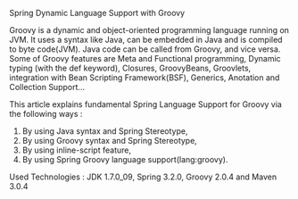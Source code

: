 Spring Dynamic Language Support with Groovy

Groovy is a dynamic and object-oriented programming language running on JVM. It uses a syntax like Java, can be embedded in Java and is compiled to byte code(JVM). Java code can be called from Groovy, and vice versa. Some of Groovy features are Meta and Functional programming, Dynamic typing (with the def keyword), Closures, GroovyBeans, Groovlets, integration with Bean Scripting Framework(BSF), Generics, Anotation and Collection Support…

This article explains fundamental Spring Language Support for Groovy via the following ways :

1) By using Java syntax and Spring Stereotype,
2) By using Groovy syntax and Spring Stereotype,
3) By using inline-script feature,
4) By using Spring Groovy language support(lang:groovy).

Used Technologies : JDK 1.7.0_09, Spring 3.2.0, Groovy 2.0.4 and Maven 3.0.4
